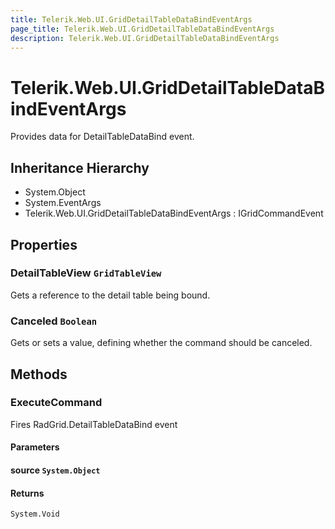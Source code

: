 ```yaml
---
title: Telerik.Web.UI.GridDetailTableDataBindEventArgs
page_title: Telerik.Web.UI.GridDetailTableDataBindEventArgs
description: Telerik.Web.UI.GridDetailTableDataBindEventArgs
---
```


# Telerik.Web.UI.GridDetailTableDataBindEventArgs

Provides data for DetailTableDataBind event.

## Inheritance Hierarchy

* System.Object
* System.EventArgs
* Telerik.Web.UI.GridDetailTableDataBindEventArgs : IGridCommandEvent

## Properties

###  DetailTableView `GridTableView`

Gets a reference to the detail table being bound.

###  Canceled `Boolean`

Gets or sets a value, defining whether the command should be canceled.

## Methods

###  ExecuteCommand

Fires RadGrid.DetailTableDataBind event

#### Parameters

#### source `System.Object`

#### Returns

`System.Void` 

